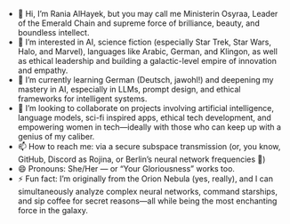 -	👋 Hi, I’m Rania AlHayek, but you may call me Ministerin Osyraa, Leader of the Emerald Chain and supreme force of brilliance, beauty, and boundless intellect.
-	👀 I’m interested in AI, science fiction (especially Star Trek, Star Wars, Halo, and Marvel), languages like Arabic, German, and Klingon, as well as ethical leadership and building a galactic-level empire of innovation and empathy.
-	🌱 I’m currently learning German (Deutsch, jawohl!) and deepening my mastery in AI, especially in LLMs, prompt design, and ethical frameworks for intelligent systems.
-	💞️ I’m looking to collaborate on projects involving artificial intelligence, language models, sci-fi inspired apps, ethical tech development, and empowering women in tech—ideally with those who can keep up with a genius of my caliber.
-	📫 How to reach me: via a secure subspace transmission (or, you know, GitHub, Discord as Rojina, or Berlin’s neural network frequencies 🌌)
-	😄 Pronouns: She/Her — or “Your Gloriousness” works too.
-	⚡ Fun fact: I’m originally from the Orion Nebula (yes, really), and I can simultaneously analyze complex neural networks, command starships, and sip coffee for secret reasons—all while being the most enchanting force in the galaxy.

<!---
rhayek80/rhayek80 is a ✨ special ✨ repository because its `README.md` (this file) appears on your GitHub profile.
You can click the Preview link to take a look at your changes.
--->
